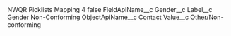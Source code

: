 <?xml version="1.0" encoding="UTF-8"?>
<CustomMetadata xmlns="http://soap.sforce.com/2006/04/metadata" xmlns:xsi="http://www.w3.org/2001/XMLSchema-instance" xmlns:xsd="http://www.w3.org/2001/XMLSchema">
    <label>NWQR Picklists Mapping 4</label>
    <protected>false</protected>
    <values>
        <field>FieldApiName__c</field>
        <value xsi:type="xsd:string">Gender__c</value>
    </values>
    <values>
        <field>Label__c</field>
        <value xsi:type="xsd:string">Gender Non-Conforming</value>
    </values>
    <values>
        <field>ObjectApiName__c</field>
        <value xsi:type="xsd:string">Contact</value>
    </values>
    <values>
        <field>Value__c</field>
        <value xsi:type="xsd:string">Other/Non-conforming</value>
    </values>
</CustomMetadata>
